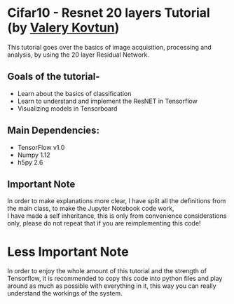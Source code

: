 # Cifar10 - Resnet 20 layers Tutorial (by [Valery Kovtun](mailto:kovalera@gmail.com))

This tutorial goes over the basics of image acquisition, processing and analysis, by using the 20 layer Residual Network.

## Goals of the tutorial-
* Learn about the basics of classification
* Learn to understand and implement the ResNET in Tensorflow
* Visualizing models in Tensorboard

## Main Dependencies:

* TensorFlow v1.0
* Numpy 1.12
* h5py 2.6

## Important Note
In order to make explanations more clear, I have split all the definitions from the main class, to make the Jupyter Notebook code work,  
I have made a self inheritance, this is only from convenience considerations only, please do not repeat that if you are reimplementing 
this code! 

# Less Important Note
In order to enjoy the whole amount of this tutorial and the strength of Tensorflow, it is recommended to copy this code into python files
and play around as much as possible with everything in it, this way you can really understand the workings of the system.
